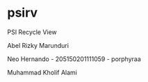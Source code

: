 # psirv
PSI Recycle View

Abel Rizky Marunduri  

Neo Hernando          - 205150201111059 - porphyraa

Muhammad Kholif Alami 
